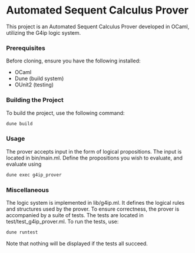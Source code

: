 # Automated Sequent Calculus Prover
This project is an Automated Sequent Calculus Prover developed in OCaml, utilizing the G4ip logic system.

### Prerequisites
Before cloning, ensure you have the following installed:
- OCaml
- Dune (build system)
- OUnit2 (testing)

### Building the Project
To build the project, use the following command:
```bash
dune build
```
### Usage
The prover accepts input in the form of logical propositions. The input is located in bin/main.ml. Define the propositions you wish to evaluate, and
evaluate using 
```bash
dune exec g4ip_prover
```
### Miscellaneous
The logic system is implemented in lib/g4ip.ml. It defines the logical rules and structures used by the prover.
To ensure correctness, the prover is accompanied by a suite of tests. The tests are located in test/test_g4ip_prover.ml. To run the tests, use:
```bash
dune runtest
```
Note that nothing will be displayed if the tests all succeed.
